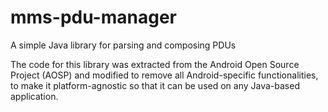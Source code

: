 # mms-pdu-manager
A simple Java library for parsing and composing PDUs

The code for this library was extracted from the Android Open Source Project (AOSP) and modified to remove all Android-specific functionalities, to make it platform-agnostic so that it can be used on any Java-based application.
